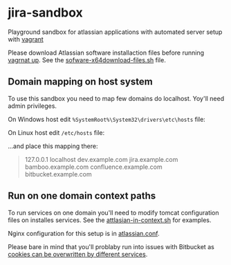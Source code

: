 # jira-sandbox

Playground sandbox for atlassian applications with automated server setup with [vagrant](https://www.vagrantup.com)

Please download Atlassian software installaction files before running [vagrnat up](https://docs.vagrantup.com/v2/getting-started/index.html). See the [sofware-x64download-files.sh](download-files.sh) file.

## Domain mapping on host system

To use this sandbox you need to map few domains do localhost. Yoy'll need admin privileges.

On Windows host edit `%SystemRoot%\System32\drivers\etc\hosts` file:

On Linux host edit `/etc/hosts` file:

…and place this mapping there:

> 127.0.0.1  localhost dev.example.com jira.example.com bamboo.example.com confluence.example.com bitbucket.example.com

## Run on one domain context paths

To run services on one domain you'll need to modify tomcat configuration files on installes services. See the [attlasian-in-context.sh](attlasian-in-context.sh) for examples.

Nginx configuration for this setup is in [atlassian.conf](atlassian.conf).

Please bare in mind that you'll problaby run into issues with Bitbucket as [cookies can be overwritten by different services](https://confluence.atlassian.com/display/BitbucketServerKB/XSRF+Security+Token+Missing).
